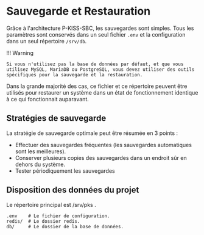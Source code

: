 # Sauvegarde et Restauration

Grâce à l'architecture P-KISS-SBC, les sauvegardes sont simples.
Tous les paramètres sont conservés dans un seul fichier `.env` et la configuration dans un seul répertoire `/srv/db`.

!!! Warning

    Si vous n'utilisez pas la base de données par défaut, et que vous utilisez MySQL, MariaDB ou PostgreSQL, vous devez utiliser des outils spécifiques pour la sauvegarde et la restauration.

Dans la grande majorité des cas, ce fichier et ce répertoire peuvent être utilisés pour restaurer un système dans un état de fonctionnement identique à ce qui fonctionnait auparavant.

## Stratégies de sauvegarde

La stratégie de sauvegarde optimale peut être résumée en 3 points :

* Effectuer des sauvegardes fréquentes (les sauvegardes automatiques sont les meilleures).
* Conserver plusieurs copies des sauvegardes dans un endroit sûr en dehors du système.
* Tester périodiquement les sauvegardes

## Disposition des données du projet

Le répertoire principal est /srv/pks .

    .env    # Le fichier de configuration.
    redis/  # Le dossier redis.
    db/     # Le dossier de la base de données.
